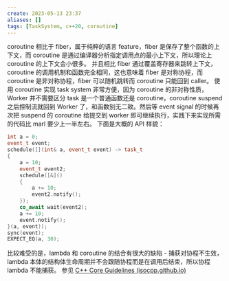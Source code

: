 ```yaml
---
create: 2023-05-13 23:37
aliases: []
tags: [TaskSystem, c++20, coroutine]
---
```

coroutine 相比于 fiber，属于纯粹的语言 feature，fiber 是保存了整个函数的上下文，而 coroutine 是通过编译器分析指定调用点的最小上下文，所以理论上 coroutine 的上下文会小很多。
并且相比 fiber 通过覆盖寄存器来跳转上下文，coroutine 的调用机制和函数完全相同，这也意味着 fiber 是对称协程，而 coroutine 是非对称协程，fiber 可以随机跳转而 coroutine 只能回到 caller。
使用 coroutine 实现 task system 非常方便，因为 coroutine 的非对称性质，Worker 并不需要区分 task 是一个普通函数还是 coroutine，coroutine suspend 之后控制流就回到 Worker 了，和函数别无二致。然后等 event signal 的时候再次把 suspend 的 coroutine 给提交到 worker 即可继续执行，实践下来实现所需的代码比 marl 要少上一半左右。
下面是大概的 API 样貌：
```c++
int a = 0;
event_t event;
schedule([](int& a, event_t event) -> task_t
{
	a = 10;
	event_t event2;
	schedule([&]()
	{
		a += 10;
		event2.notify();
	});
	co_await wait(event2);
	a += 10;
	event.notify();
}(a, event));
sync(event);
EXPECT_EQ(a, 30);
```
比较难受的是，lambda 和 coroutine 的结合有很大的缺陷 - 捕获对协程不生效，lambda 本体的结构体生命周期并不会跟随协程而是在调用后结束，所以协程 lambda 不能捕获。
参见 [C++ Core Guidelines (isocpp.github.io)](https://isocpp.github.io/CppCoreGuidelines/CppCoreGuidelines#Rcoro-capture)